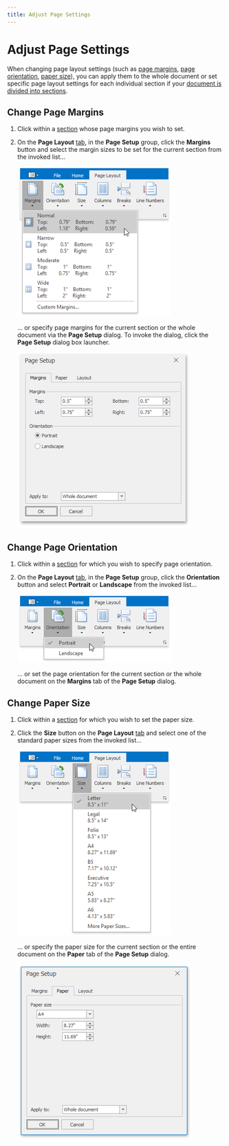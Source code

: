 ```yaml
---
title: Adjust Page Settings
---
```

# Adjust Page Settings
When changing page layout settings (such as [page margins](#margins), [page orientation](#orientation), [paper size](#papersize)), you can apply them to the whole document or set specific page layout settings for each individual section if your [document is divided into sections](divide-a-documents-into-sections.md).

## <a name="margins"/>Change Page Margins
1. Click within a [section](divide-a-documents-into-sections.md) whose page margins you wish to set.
2. On the **Page Layout** [ tab](../text-editor-ui/ribbon-interface.md), in the **Page Setup** group, click the **Margins** button and select the margin sizes to be set for the current section from the invoked list...
	
	![RTEMarginsList](../../../images/img121272.png)
	
	... or specify page margins for the current section or the whole document via the **Page Setup** dialog. To invoke the dialog, click the **Page Setup** dialog box launcher.
	
	![RTEMarginsPageSetupDialog](../../../images/img121273.png)

## <a name="orientation"/>Change Page Orientation
1. Click within a [section](divide-a-documents-into-sections.md) for which you wish to specify page orientation.
2. On the **Page Layout** [ tab](../text-editor-ui/ribbon-interface.md), in the **Page Setup** group, click the **Orientation** button and select **Portrait** or **Landscape** from the invoked list...
	
	![RTEOrientation](../../../images/img121274.png)
	
	... or set the page orientation for the current section or the whole document on the **Margins** tab of the **Page Setup** dialog.

## <a name="papersize"/>Change Paper Size
1. Click within a [section](divide-a-documents-into-sections.md) for which you wish to set the paper size.
2. Click the **Size** button on the **Page Layout** [ tab](../text-editor-ui/ribbon-interface.md) and select one of the standard paper sizes from the invoked list...
	
	![RTEPaperSize](../../../images/img121276.png)
	
	... or specify the paper size for the current section or the entire document on the **Paper** tab of the **Page Setup** dialog.
	
	![RTEPaperSizePageSetup](../../../images/img121275.png)